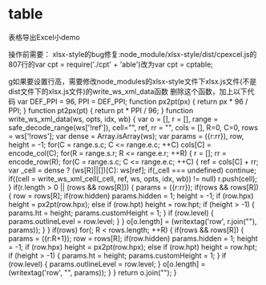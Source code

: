 # table

表格导出Excel小demo

操作前需要：   xlsx-style的bug修复:node_module/xlsx-style/dist/cpexcel.js的807行的var cpt = require('./cpt' + 'able')改为var cpt = cptable;

g如果要设置行高，需要修改node_modules的xlsx-style文件下xlsx.js文件(不是dist文件下的xlsx.js文件)的write_ws_xml_data函数
删除这个函数，加上以下代码
var DEF_PPI = 96, PPI = DEF_PPI;
function px2pt(px) { return px * 96 / PPI; }
function pt2px(pt) { return pt * PPI / 96; }
function write_ws_xml_data(ws, opts, idx, wb) {
	var o = [], r = [], range = safe_decode_range(ws['!ref']), cell="", ref, rr = "", cols = [], R=0, C=0, rows = ws['!rows'];
	var dense = Array.isArray(ws);
	var params = ({r:rr}), row, height = -1;
	for(C = range.s.c; C <= range.e.c; ++C) cols[C] = encode_col(C);
	for(R = range.s.r; R <= range.e.r; ++R) {
		r = [];
		rr = encode_row(R);
		for(C = range.s.c; C <= range.e.c; ++C) {
			ref = cols[C] + rr;
			var _cell = dense ? (ws[R]||[])[C]: ws[ref];
			if(_cell === undefined) continue;
			if((cell = write_ws_xml_cell(_cell, ref, ws, opts, idx, wb)) != null) r.push(cell);
		}
		if(r.length > 0 || (rows && rows[R])) {
			params = ({r:rr});
			if(rows && rows[R]) {
				row = rows[R];
				if(row.hidden) params.hidden = 1;
				height = -1;
				if (row.hpx) height = px2pt(row.hpx);
				else if (row.hpt) height = row.hpt;
				if (height > -1) { params.ht = height; params.customHeight = 1; }
				if (row.level) { params.outlineLevel = row.level; }
			}
			o[o.length] = (writextag('row', r.join(""), params));
		}
	}
	if(rows) for(; R < rows.length; ++R) {
		if(rows && rows[R]) {
			params = ({r:R+1});
			row = rows[R];
			if(row.hidden) params.hidden = 1;
			height = -1;
			if (row.hpx) height = px2pt(row.hpx);
			else if (row.hpt) height = row.hpt;
			if (height > -1) { params.ht = height; params.customHeight = 1; }
			if (row.level) { params.outlineLevel = row.level; }
			o[o.length] = (writextag('row', "", params));
		}
	}
	return o.join("");
}